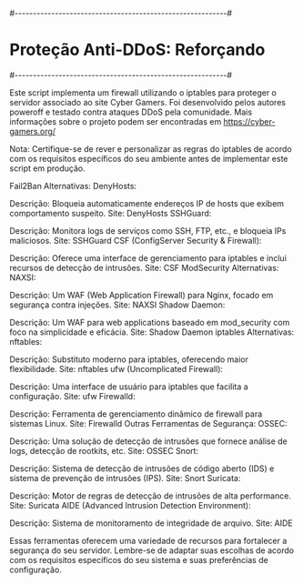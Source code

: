 #----------------------------------------------------------#
#              Proteção Anti-DDoS: Reforçando              #
#----------------------------------------------------------#


Este script implementa um firewall utilizando o iptables para proteger o servidor associado ao site Cyber Gamers.
Foi desenvolvido pelos autores poweroff e testado contra ataques DDoS pela comunidade.
Mais informações sobre o projeto podem ser encontradas em https://cyber-gamers.org/

Nota: Certifique-se de rever e personalizar as regras do iptables de acordo com os requisitos específicos do
seu ambiente antes de implementar este script em produção.

Fail2Ban Alternativas:
DenyHosts:

Descrição: Bloqueia automaticamente endereços IP de hosts que exibem comportamento suspeito.
Site: DenyHosts
SSHGuard:

Descrição: Monitora logs de serviços como SSH, FTP, etc., e bloqueia IPs maliciosos.
Site: SSHGuard
CSF (ConfigServer Security & Firewall):

Descrição: Oferece uma interface de gerenciamento para iptables e inclui recursos de detecção de intrusões.
Site: CSF
ModSecurity Alternativas:
NAXSI:

Descrição: Um WAF (Web Application Firewall) para Nginx, focado em segurança contra injeções.
Site: NAXSI
Shadow Daemon:

Descrição: Um WAF para web applications baseado em mod_security com foco na simplicidade e eficácia.
Site: Shadow Daemon
iptables Alternativas:
nftables:

Descrição: Substituto moderno para iptables, oferecendo maior flexibilidade.
Site: nftables
ufw (Uncomplicated Firewall):

Descrição: Uma interface de usuário para iptables que facilita a configuração.
Site: ufw
Firewalld:

Descrição: Ferramenta de gerenciamento dinâmico de firewall para sistemas Linux.
Site: Firewalld
Outras Ferramentas de Segurança:
OSSEC:

Descrição: Uma solução de detecção de intrusões que fornece análise de logs, detecção de rootkits, etc.
Site: OSSEC
Snort:

Descrição: Sistema de detecção de intrusões de código aberto (IDS) e sistema de prevenção de intrusões (IPS).
Site: Snort
Suricata:

Descrição: Motor de regras de detecção de intrusões de alta performance.
Site: Suricata
AIDE (Advanced Intrusion Detection Environment):

Descrição: Sistema de monitoramento de integridade de arquivo.
Site: AIDE


Essas ferramentas oferecem uma variedade de recursos para fortalecer a segurança do seu servidor. Lembre-se de adaptar suas escolhas de acordo com os requisitos específicos do seu sistema e suas preferências de configuração.
